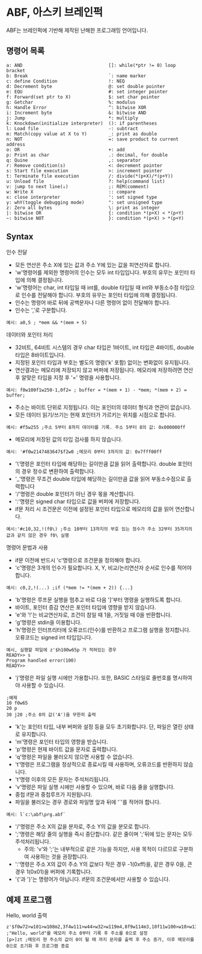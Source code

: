 ABF, 아스키 브레인퍽
===
ABF는 브레인퍽에 기반해 제작된 난해한 프로그래밍 언어입니다.

명령어 목록
---
```
a: AND                                []: while(*ptr != 0) loop bracket
b: Break                              `: name marker
c: define Condition                   !: NEQ
d: Decrement byte                     @: set double pointer
e: EQU                                #: set integer pointer
f: Forward(set ptr to X)              $: set char pointer
g: Getchar                            %: modulus
h: Handle Error                       ^: bitwise XOR
i: Increment byte                     &: bitwise AND
j: Jump                               *: multiply
k: Knockdown(initialize interpreter)  (): if parentheses
l: Load file                          -: subtract
m: Match(copy value at X to Y)        _: print as double
n: NOT                                =: save product to current address
o: OR                                 +: add
p: Print as char                      .: decimal, for double
q: Quine                              ,: separator
r: Remove condition(s)                <: decrement pointer
s: Start file execution               >: increment pointer
t: Terminate file execution           /: divide(*(p+X)/*(p+Y))
u: Unload file                        ?: help(command list)
v: jump to next line(↓)               ;: REM(comment)
w: Write X                            :: compare
x: close interpreter                  ': set signed type
y: whY(toggle debugging mode)         ": set unsigned type
z: Zero all bytes                     \: print as integer
|: bitwise OR                         {: condition *(p+X) < *(p+Y)
~: bitwise NOT                        }: condition *(p+X) > *(p+Y)
```

Syntax
---
인수 전달
- 모든 연산은 주소 X에 있는 값과 주소 Y에 있는 값을 피연산자로 합니다.
- 'w'명령어를 제외한 명령어의 인수는 모두 int 타입입니다. 부호의 유무는 포인터 타입에 의해 결정됩니다.
- 'w'명령어는 char, int 타입일 때 int를, double 타입일 때 int와 부동소수점 타입으로 인수를 전달해야 합니다. 부호의 유무는 포인터 타입에 의해 결정됩니다.
- 인수는 명령어 바로 뒤에 공백문자나 다른 명령어 없이 전달해야 합니다.
- 인수는 ','로 구분합니다.
```
예시: a0,5 ; *mem && *(mem + 5)
```
  
데이터와 포인터 처리
- 32비트, 64비트 시스템의 경우 char 타입은 1바이트, int 타입은 4바이트, double 타입은 8바이트입니다.
- 지정된 포인터 타입과 부호는 별도의 명령('k' 포함) 없이는 변화없이 유지됩니다.
- 연산결과는 메모리에 저장되지 않고 버퍼에 저장됩니다. 메모리에 저장하려면 연산 후 알맞은 타입을 지정 후 '=' 명령을 사용합니다.
```
예시: f0w100f1w250-1,0f2= ; buffer = *(mem + 1) - *mem; *(mem + 2) = buffer;
```
- 주소는 바이트 단위로 지정됩니다. 이는 포인터의 데이터 형식과 연관이 없습니다.
- 모든 데이터 읽기/쓰기는 현재 포인터가 가르키는 위치를 시점으로 합니다.
```
예시: #f5w255 ;주소 5부터 8까지 데이터를 기록. 주소 5부터 8의 값: 0x000000ff
```
- 메모리에 저장된 값의 타입 검사를 하지 않습니다.
```
예시: '#f0w2147483647$f2w0 ;메모리 0부터 3까지의 값: 0x7fff00ff
```
- '\\'명령은 포인터 타입에 해당하는 길이만큼 값을 읽어 출력합니다. double 포인터의 경우 정수로 변환하여 출력합니다.
- '_'명령은 무조건 double 타입에 해당하는 길이만큼 값을 읽어 부동소수점으로 출력합니다
- '/'명령은 double 포인터가 아닌 경우 몫을 계산합니다.
- ':'명령은 signed char 타입으로 값을 버퍼에 저장합니다.
- if문 처리 시 조건문은 이전에 설정된 포인터 타입으로 메모리의 값을 읽어 연산합니다.
```
예시:'#c10,32,!(f0\) ;주소 10부터 13까지의 부호 있는 정수가 주소 32부터 35까지의 값과 같지 않은 경우 f0\ 실행
```
명령어 문법과 사용
- if문 이전에 반드시 'c'명령으로 조건문을 정의해야 합니다.
- 'c'명령은 3개의 인수가 필요합니다. X, Y, 비교/논리연산자 순서로 인수를 적어야 합니다.
```
예시: c0,2,!(...) ;if (*mem != *(mem + 2)) {...}
```
- 'b'명령은 루프문 실행을 멈추고 바로 다음 ']'부터 명령을 실행하도록 합니다.
- 바이트, 포인터 증감 연산은 포인터 타입에 영향을 받지 않습니다.
- 'e'와 '!'는 비교연산자로, 조건이 참일 때 1을, 거짓일 때 0을 반환합니다.
- 'g'명령은 stdin을 이용합니다.
- 'h'명령은 인터프리터에 오류코드(인수)를 반환하고 프로그램 실행을 정지합니다. 오류코드는 signed int 타입입니다.
```
예시, 실행할 파일에 z'$h100w65p 가 적혀있는 경우
READY>> s
Program handled error(100)
READY>> 
```
- 'j'명령은 파일 실행 시에만 가용합니다. 또한, BASIC 스타일로 줄번호를 명시하여야 사용할 수 있습니다.
```
;예제
10 f0w65
20 p
30 j20 ;주소 0의 값('A')을 무한히 출력
```
- 'k'는 포인터 타입, 내부 버퍼와 설정 등을 모두 초기화합니다. 단, 파일은 열린 상태로 유지합니다.
- 'm'명령은 포인터 타입의 영향을 받습니다.
- 'p'명령은 현재 바이트 값을 문자로 출력합니다.
- 'q'명령은 파일을 불러오지 않으면 사용할 수 없습니다.
- 't'명령은 프로그램을 정상적으로 종료시킬 때 사용하며, 오류코드를 반환하지 않습니다.
- 't'명령 이후의 모든 문자는 주석처리됩니다.
- 'v'명령은 파일 실행 시에만 사용할 수 있으며, 바로 다음 줄을 실행합니다.
- 중첩 if문과 중첩루프가 지원됩니다.
- 파일을 불러오는 경우 경로와 파일명 앞과 뒤에 '`'를 적어야 합니다.
```
예시: l`c:\abf\prg.abf`
```
- '/'명령은 주소 X의 값을 분자로, 주소 Y의 값을 분모로 합니다.
- ';'명령은 해당 줄의 실행을 즉시 중단합니다. 같은 줄이며 ';'뒤에 있는 문자는 모두 주석처리됩니다.
  - 주의: 'v'와 ';'는 내부적으로 같은 기능을 하지만, 사용 목적이 다르므로 구분하여 사용하는 것을 권장합니다.
- ':'명령은 주소 X의 값이 주소 Y의 값보다 작은 경우 -1(0xff)을, 같은 경우 0을, 큰 경우 1(0x01)을 버퍼에 기록합니다.
- '{'과 '}'는 명령어가 아닙니다. if문의 조건문에서만 사용할 수 있습니다.

예제 프로그램
---
Hello, world 출력
```
z'$f0w72>w101>w108m2,3f4w111>w44>w32>w119m4,8f9w114m3,10f11w100>w10>w13f0
;"Hello, world"를 메모리 주소 0부터 기록 후 주소를 0으로 설정
[p>]zt ;메모리 현 주소의 값이 0이 될 때 까지 문자를 출력 후 주소 증가, 이후 메모리를 0으로 초기화 후 프로그램 종료
```

